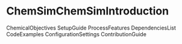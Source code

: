 # ChemSimChemSimIntroduction
ChemicalObjectives
SetupGuide
ProcessFeatures
DependenciesList
CodeExamples
ConfigurationSettings
ContributionGuide
